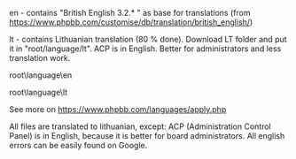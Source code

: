 en - contains "British English 3.2.* " as base for translations (from https://www.phpbb.com/customise/db/translation/british_english/)

lt - contains Lithuanian translation (80 % done). Download LT folder and put it in "root/language/lt". ACP is in English. Better for administrators and less translation work.

root\language\en

root\language\lt

See more on https://www.phpbb.com/languages/apply.php

All files are translated to lithuanian, except:
ACP (Administration Control Panel) is in English, because it is better for board administrators. All english errors can be easily found on Google.
